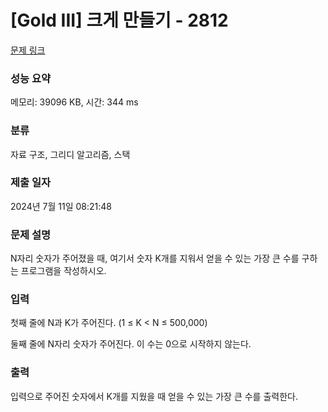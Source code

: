 # [Gold III] 크게 만들기 - 2812 

[문제 링크](https://www.acmicpc.net/problem/2812) 

### 성능 요약

메모리: 39096 KB, 시간: 344 ms

### 분류

자료 구조, 그리디 알고리즘, 스택

### 제출 일자

2024년 7월 11일 08:21:48

### 문제 설명

<p style="user-select: auto !important;">N자리 숫자가 주어졌을 때, 여기서 숫자 K개를 지워서 얻을 수 있는 가장 큰 수를 구하는 프로그램을 작성하시오.</p>

### 입력 

 <p style="user-select: auto !important;">첫째 줄에 N과 K가 주어진다. (1 ≤ K < N ≤ 500,000)</p>

<p style="user-select: auto !important;">둘째 줄에 N자리 숫자가 주어진다. 이 수는 0으로 시작하지 않는다.</p>

### 출력 

 <p style="user-select: auto !important;">입력으로 주어진 숫자에서 K개를 지웠을 때 얻을 수 있는 가장 큰 수를 출력한다.</p>

